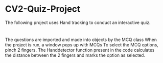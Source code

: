 # CV2-Quiz-Project

The following project uses Hand tracking to conduct an interactive quiz.
#
The questions are imported and made into objects by the MCQ class
When the project is run, a window pops up with MCQs
To select the MCQ options, pinch 2 fingers. The Handdetector function present in the code calculates the distance between the 2 fingers and marks the option as selected.
#
 
